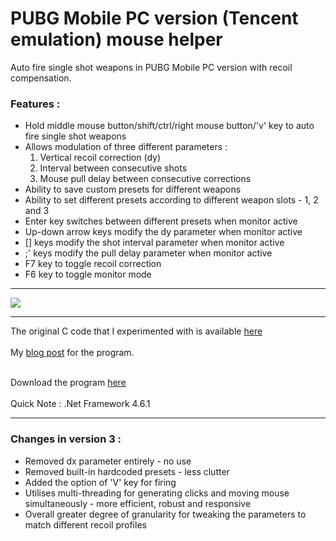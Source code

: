 # PUBG Mobile PC version (Tencent emulation) mouse helper
Auto fire single shot weapons in PUBG Mobile PC version with recoil compensation.
<p>
  <h3>Features :</h3>

<ul>
  <li>Hold middle mouse button/shift/ctrl/right mouse button/'v' key to auto fire single shot weapons</li>
  <li>Allows modulation of three different parameters : <ol><li>Vertical recoil correction (dy)</li> <li>Interval between consecutive shots</li> <li>Mouse pull delay between consecutive corrections</li></ol></li>
<li>Ability to save custom presets for different weapons</li>
  <li>Ability to set different presets according to different weapon slots - 1, 2 and 3</li>
<li>Enter key switches between different presets when monitor active</li>
  <li>Up-down arrow keys modify the dy parameter when monitor active</li>
  <li>[] keys modify the shot interval parameter when monitor active</li>
  <li>;' keys modify the pull delay parameter when monitor active</li>
  <li>F7 key to toggle recoil correction</li>
  <li>F6 key to toggle monitor mode</li>
  </ul>

  </p>
  

<hr/>
<p>
  <img src="https://github.com/globalpolicy/pubgmobilemousehelper/blob/master/screenshot.png">
  </p>
  <hr/>
The original C code that I experimented with is available 
<a href="https://gist.github.com/globalpolicy/5c9f3bc071412e646524c1e552416b5d">here</a><br/><br/>
My <a href="http://c0dew0rth.blogspot.com/2018/05/pubg-mobile-mouse-helper.html">blog post</a> for the program.
<br/><br/>

Download the program <a href="https://github.com/globalpolicy/pubgmobilemousehelper/raw/master/PUBG%20Mouse%20Helper/PUBG%20Mouse%20Helper/bin/Release/PUBG%20Mouse%20Helper.exe">here</a>
  <br/><br/>
  Quick Note : .Net Framework 4.6.1
  <hr/>
  <h3>Changes in version 3 :</h3>
  <ul>
  <li>Removed dx parameter entirely - no use</li>
  <li>Removed built-in hardcoded presets - less clutter</li>
  <li>Added the option of 'V' key for firing</li>
  <li>Utilises multi-threading for generating clicks and moving mouse simultaneously - more efficient, robust and responsive</li>
  <li>Overall greater degree of granularity for tweaking the parameters to match different recoil profiles</li>
  </ul>
